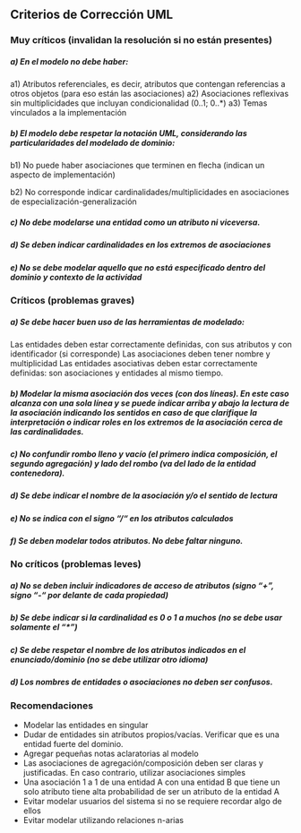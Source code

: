 ## Criterios de Corrección UML

### Muy críticos (invalidan la resolución si no están presentes)

##### a) En el modelo no debe haber:
a1) Atributos referenciales, es decir, atributos que contengan referencias a otros objetos (para eso están las asociaciones)
a2) Asociaciones reflexivas sin multiplicidades que incluyan condicionalidad (0..1; 0..*)
a3) Temas vinculados a la implementación

##### b) El modelo debe respetar la notación UML, considerando las particularidades del modelado de dominio:

b1) No puede haber asociaciones que terminen en flecha (indican un aspecto de implementación)

b2) No corresponde indicar cardinalidades/multiplicidades en asociaciones de especialización-generalización

##### c) No debe modelarse una entidad como un atributo ni viceversa.

##### d) Se deben indicar cardinalidades en los extremos de asociaciones

##### e) No se debe modelar aquello que no está especificado dentro del dominio y contexto de la actividad

### Críticos (problemas graves)

##### a) Se debe hacer buen uso de las herramientas de modelado:
Las entidades deben estar correctamente definidas, con sus atributos y con identificador (si corresponde)
Las asociaciones deben tener nombre y multiplicidad
Las entidades asociativas deben estar correctamente definidas: son asociaciones y entidades al mismo tiempo.
##### b) Modelar la misma asociación dos veces (con dos líneas). En este caso alcanza con una sola línea y se puede indicar arriba y abajo la lectura de la asociación indicando los sentidos en caso de que clarifique la interpretación o indicar roles en los extremos de la asociación cerca de las cardinalidades.
##### c) No confundir rombo lleno y vacío (el primero indica composición, el segundo agregación) y lado del rombo (va del lado de la entidad contenedora).
##### d) Se debe indicar el nombre de la asociación y/o el sentido de lectura
##### e) No se indica con el signo “/“ en los atributos calculados
##### f) Se deben modelar todos atributos. No debe faltar ninguno.

### No críticos (problemas leves)

##### a) No se deben incluir indicadores de acceso de atributos (signo “+”, signo “-“ por delante de cada propiedad)
##### b) Se debe indicar si la cardinalidad es 0 o 1 a muchos (no se debe usar solamente el “*”)
##### c) Se debe respetar el nombre de los atributos indicados en el enunciado/dominio (no se debe utilizar otro idioma)
##### d) Los nombres de entidades o asociaciones no deben ser confusos.

### Recomendaciones
- Modelar las entidades en singular
- Dudar de entidades sin atributos propios/vacías. Verificar que es una entidad fuerte del dominio.
- Agregar pequeñas notas aclaratorias al modelo
- Las asociaciones de agregación/composición deben ser claras y justificadas. En caso contrario, utilizar asociaciones simples
- Una asociación 1 a 1 de una entidad A con una entidad B que tiene un solo atributo tiene alta probabilidad de ser un atributo de la entidad A
- Evitar modelar usuarios del sistema si no se requiere recordar algo de ellos
- Evitar modelar utilizando relaciones n-arias
